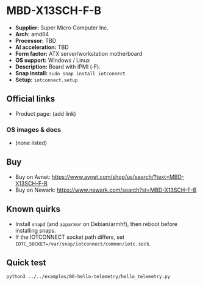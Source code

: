 # MBD-X13SCH-F-B

- **Supplier:** Super Micro Computer  Inc.
- **Arch:** amd64
- **Processor:** TBD
- **AI acceleration:** TBD
- **Form factor:** ATX server/workstation motherboard
- **OS support:** Windows / Linux
- **Description:** Board with IPMI (‑F).
- **Snap install:** `sudo snap install iotconnect`
- **Setup:** `iotconnect.setup`

## Official links
- Product page: (add link)

### OS images & docs
- (none listed)

## Buy
- Buy on Avnet: https://www.avnet.com/shop/us/search/?text=MBD-X13SCH-F-B
- Buy on Newark: https://www.newark.com/search?st=MBD-X13SCH-F-B

## Known quirks
- Install `snapd` (and `apparmor` on Debian/armhf), then reboot before installing snaps.
- If the IOTCONNECT socket path differs, set `IOTC_SOCKET=/var/snap/iotconnect/common/iotc.sock`.

## Quick test
```bash
python3 ../../examples/00-hello-telemetry/hello_telemetry.py
```
